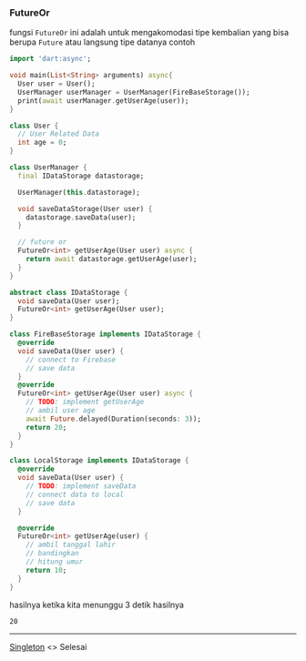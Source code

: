 ### FutureOr

fungsi `FutureOr` ini adalah untuk mengakomodasi tipe kembalian yang bisa berupa `Future` atau langsung tipe datanya contoh

```dart
import 'dart:async';

void main(List<String> arguments) async{
  User user = User();
  UserManager userManager = UserManager(FireBaseStorage());
  print(await userManager.getUserAge(user));
}

class User {
  // User Related Data
  int age = 0;
}

class UserManager {
  final IDataStorage datastorage;

  UserManager(this.datastorage);

  void saveDataStorage(User user) {
    datastorage.saveData(user);
  }

  // future or
  FutureOr<int> getUserAge(User user) async {
    return await datastorage.getUserAge(user);
  }
}

abstract class IDataStorage {
  void saveData(User user);
  FutureOr<int> getUserAge(User user);
}

class FireBaseStorage implements IDataStorage {
  @override
  void saveData(User user) {
    // connect to Firebase
    // save data
  }
  @override
  FutureOr<int> getUserAge(User user) async {
    // TODO: implement getUserAge
    // ambil user age
    await Future.delayed(Duration(seconds: 3));
    return 20;
  }
}

class LocalStorage implements IDataStorage {
  @override
  void saveData(User user) {
    // TODO: implement saveData
    // connect data to local
    // save data
  }

  @override
  FutureOr<int> getUserAge(user) {
    // ambil tanggal lahir
    // bandingkan
    // hitung umur
    return 10;
  }
}
```
hasilnya ketika kita menunggu 3 detik hasilnya

```
20
```

---

[Singleton](../singleton/README.md) <> Selesai